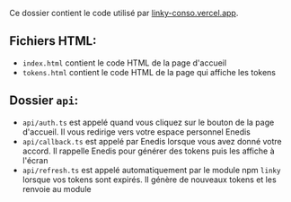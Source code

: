 Ce dossier contient le code utilisé par [linky-conso.vercel.app](https://linky-conso.vercel.app/).

## Fichiers HTML:

-   `index.html` contient le code HTML de la page d'accueil
-   `tokens.html` contient le code HTML de la page qui affiche les tokens

## Dossier `api`:

-   `api/auth.ts` est appelé quand vous cliquez sur le bouton de la page d'accueil. Il vous redirige vers votre espace personnel Enedis
-   `api/callback.ts` est appelé par Enedis lorsque vous avez donné votre accord. Il rappelle Enedis pour générer des tokens puis les affiche à l'écran
-   `api/refresh.ts` est appelé automatiquement par le module npm `linky` lorsque vos tokens sont expirés. Il génère de nouveaux tokens et les renvoie au module
